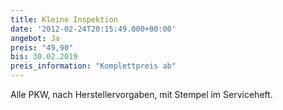 ```yaml
---
title: Kleine Inspektion
date: '2012-02-24T20:15:49.000+00:00'
angebot: Ja
preis: "49,90"
bis: 30.02.2019
preis_information: "Komplettpreis ab"
---
```


Alle PKW, nach Herstellervorgaben, mit Stempel im Serviceheft.